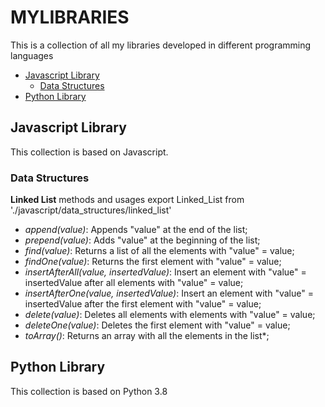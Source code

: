 # MYLIBRARIES 
This is a collection of all my libraries developed in different programming languages

- [Javascript Library](#Javascript-Library)
    - [Data Structures](#Data-Structures)
- [Python Library](#Python-Library)

## Javascript Library
This collection is based on Javascript.

### Data Structures
**Linked List**
methods and usages
    export Linked_List from './javascript/data_structures/linked_list'

- *append(value)*: Appends "value" at the end of the list;
- *prepend(value)*: Adds "value" at the beginning of the list;
- *find(value)*: Returns a list of all the elements with "value" = value;
- *findOne(value)*: Returns the first element with "value" = value;
- *insertAfterAll(value, insertedValue)*: Insert an element with "value" = insertedValue after all elements with "value" = value;
- *insertAfterOne(value, insertedValue)*: Insert an element with "value" = insertedValue after the first element with "value" = value;
- *delete(value)*: Deletes all elements with elements with "value" = value;
- *deleteOne(value)*: Deletes the first element with "value" = value;
- *toArray()*: Returns an array with all the elements in the list*;

## Python Library
This collection is based on Python 3.8
